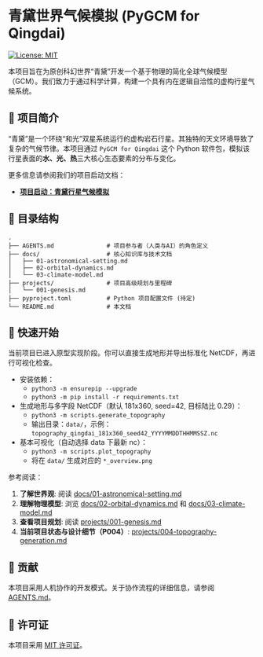 # 青黛世界气候模拟 (PyGCM for Qingdai)

[![License: MIT](https://img.shields.io/badge/License-MIT-yellow.svg)](https://opensource.org/licenses/MIT)

本项目旨在为原创科幻世界“青黛”开发一个基于物理的简化全球气候模型（GCM）。我们致力于通过科学计算，构建一个具有内在逻辑自洽性的虚构行星气候系统。

## 📖 项目简介

“青黛”是一个环绕“和光”双星系统运行的虚构岩石行星。其独特的天文环境导致了复杂的气候节律。本项目通过 `PyGCM for Qingdai` 这个 Python 软件包，模拟该行星表面的**水、光、热**三大核心生态要素的分布与变化。

更多信息请参阅我们的项目启动文档：
- **[项目启动：青黛行星气候模拟](./projects/001-genesis.md)**

## 📂 目录结构

```
.
├── AGENTS.md               # 项目参与者（人类与AI）的角色定义
├── docs/                   # 核心知识库与技术文档
│   ├── 01-astronomical-setting.md
│   ├── 02-orbital-dynamics.md
│   └── 03-climate-model.md
├── projects/               # 项目高级规划与里程碑
│   └── 001-genesis.md
├── pyproject.toml          # Python 项目配置文件 (待定)
└── README.md               # 本文档
```

## 🚀 快速开始

当前项目已进入原型实现阶段。你可以直接生成地形并导出标准化 NetCDF，再进行可视化检查。

- 安装依赖：
  - `python3 -m ensurepip --upgrade`
  - `python3 -m pip install -r requirements.txt`
- 生成地形与多字段 NetCDF（默认 181x360, seed=42, 目标陆比 0.29）：
  - `python3 -m scripts.generate_topography`
  - 输出目录：`data/`，示例：`topography_qingdai_181x360_seed42_YYYYMMDDTHHMMSSZ.nc`
- 基本可视化（自动选择 data 下最新 nc）：
  - `python3 -m scripts.plot_topography`
  - 将在 `data/` 生成对应的 `*_overview.png`

参考阅读：
1.  **了解世界观**: 阅读 [docs/01-astronomical-setting.md](./docs/01-astronomical-setting.md)
2.  **理解物理模型**: 浏览 [docs/02-orbital-dynamics.md](./docs/02-orbital-dynamics.md) 和 [docs/03-climate-model.md](./docs/03-climate-model.md)
3.  **查看项目规划**: 阅读 [projects/001-genesis.md](./projects/001-genesis.md)
4.  **当前项目状态与设计细节（P004）**: [projects/004-topography-generation.md](./projects/004-topography-generation.md)

## 🤝 贡献

本项目采用人机协作的开发模式。关于协作流程的详细信息，请参阅 [AGENTS.md](./AGENTS.md)。

## 📜 许可证

本项目采用 [MIT 许可证](./LICENSE)。
